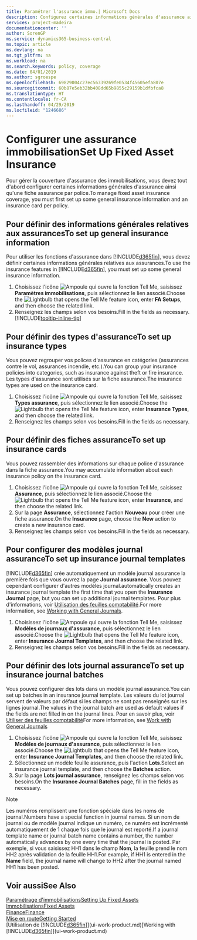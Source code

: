 ```yaml
---
title: Paramétrer l'assurance immo.| Microsoft Docs
description: Configurez certaines informations générales d'assurance ainsi qu'une fiche assurance par police pour gérer la couverture d'assurance des immobilisations.
services: project-madeira
documentationcenter: ''
author: SorenGP
ms.service: dynamics365-business-central
ms.topic: article
ms.devlang: na
ms.tgt_pltfrm: na
ms.workload: na
ms.search.keywords: policy, coverage
ms.date: 04/01/2019
ms.author: sgroespe
ms.openlocfilehash: 69829004c27ec56339269fe0534f45605efa807e
ms.sourcegitcommit: 60b87e5eb32bb408dd65b9855c29159b1dfbfca8
ms.translationtype: HT
ms.contentlocale: fr-CA
ms.lasthandoff: 04/29/2019
ms.locfileid: "1246686"
---
```

# <a name="set-up-fixed-asset-insurance"></a><span data-ttu-id="c1b33-103">Configurer une assurance immobilisation</span><span class="sxs-lookup"><span data-stu-id="c1b33-103">Set Up Fixed Asset Insurance</span></span>
<span data-ttu-id="c1b33-104">Pour gérer la couverture d'assurance des immobilisations, vous devez tout d'abord configurer certaines informations générales d'assurance ainsi qu'une fiche assurance par police.</span><span class="sxs-lookup"><span data-stu-id="c1b33-104">To manage fixed asset insurance coverage, you must first set up some general insurance information and an insurance card per policy.</span></span>

## <a name="to-set-up-general-insurance-information"></a><span data-ttu-id="c1b33-105">Pour définir des informations générales relatives aux assurances</span><span class="sxs-lookup"><span data-stu-id="c1b33-105">To set up general insurance information</span></span>
<span data-ttu-id="c1b33-106">Pour utiliser les fonctions d'assurance dans [!INCLUDE[d365fin](includes/d365fin_md.md)], vous devez définir certaines informations générales relatives aux assurances.</span><span class="sxs-lookup"><span data-stu-id="c1b33-106">To use the insurance features in [!INCLUDE[d365fin](includes/d365fin_md.md)], you must set up some general insurance information.</span></span>  

1. <span data-ttu-id="c1b33-107">Choisissez l'icône ![Ampoule qui ouvre la fonction Tell Me](media/ui-search/search_small.png "Dites-moi ce que vous voulez faire"), saisissez **Paramètres immobilisations**, puis sélectionnez le lien associé.</span><span class="sxs-lookup"><span data-stu-id="c1b33-107">Choose the ![Lightbulb that opens the Tell Me feature](media/ui-search/search_small.png "Tell me what you want to do") icon, enter **FA Setups**, and then choose the related link.</span></span>  
2. <span data-ttu-id="c1b33-108">Renseignez les champs selon vos besoins.</span><span class="sxs-lookup"><span data-stu-id="c1b33-108">Fill in the fields as necessary.</span></span> [!INCLUDE[tooltip-inline-tip](includes/tooltip-inline-tip_md.md)]  

## <a name="to-set-up-insurance-types"></a><span data-ttu-id="c1b33-109">Pour définir des types d'assurance</span><span class="sxs-lookup"><span data-stu-id="c1b33-109">To set up insurance types</span></span>
<span data-ttu-id="c1b33-110">Vous pouvez regrouper vos polices d'assurance en catégories (assurances contre le vol, assurances incendie, etc.).</span><span class="sxs-lookup"><span data-stu-id="c1b33-110">You can group your insurance policies into categories, such as insurance against theft or fire insurance.</span></span> <span data-ttu-id="c1b33-111">Les types d'assurance sont utilisés sur la fiche assurance.</span><span class="sxs-lookup"><span data-stu-id="c1b33-111">The insurance types are used on the insurance card.</span></span>

1. <span data-ttu-id="c1b33-112">Choisissez l'icône ![Ampoule qui ouvre la fonction Tell Me](media/ui-search/search_small.png "Dites-moi ce que vous voulez faire"), saisissez **Types assurance**, puis sélectionnez le lien associé.</span><span class="sxs-lookup"><span data-stu-id="c1b33-112">Choose the ![Lightbulb that opens the Tell Me feature](media/ui-search/search_small.png "Tell me what you want to do") icon, enter **Insurance Types**, and then choose the related link.</span></span>  
2. <span data-ttu-id="c1b33-113">Renseignez les champs selon vos besoins.</span><span class="sxs-lookup"><span data-stu-id="c1b33-113">Fill in the fields as necessary.</span></span>

## <a name="to-set-up-insurance-cards"></a><span data-ttu-id="c1b33-114">Pour définir des fiches assurance</span><span class="sxs-lookup"><span data-stu-id="c1b33-114">To set up insurance cards</span></span>
<span data-ttu-id="c1b33-115">Vous pouvez rassembler des informations sur chaque police d'assurance dans la fiche assurance.</span><span class="sxs-lookup"><span data-stu-id="c1b33-115">You may accumulate information about each insurance policy on the insurance card.</span></span>  

1. <span data-ttu-id="c1b33-116">Choisissez l'icône ![Ampoule qui ouvre la fonction Tell Me](media/ui-search/search_small.png "Dites-moi ce que vous voulez faire"), saisissez **Assurance**, puis sélectionnez le lien associé.</span><span class="sxs-lookup"><span data-stu-id="c1b33-116">Choose the ![Lightbulb that opens the Tell Me feature](media/ui-search/search_small.png "Tell me what you want to do") icon, enter **Insurance**, and then choose the related link.</span></span>  
2. <span data-ttu-id="c1b33-117">Sur la page **Assurance**, sélectionnez l'action **Nouveau** pour créer une fiche assurance.</span><span class="sxs-lookup"><span data-stu-id="c1b33-117">On the **Insurance** page, choose the **New** action to create a  new insurance card.</span></span>  
3. <span data-ttu-id="c1b33-118">Renseignez les champs selon vos besoins.</span><span class="sxs-lookup"><span data-stu-id="c1b33-118">Fill in the fields as necessary.</span></span>

## <a name="to-set-up-insurance-journal-templates"></a><span data-ttu-id="c1b33-119">Pour configurer des modèles journal assurance</span><span class="sxs-lookup"><span data-stu-id="c1b33-119">To set up insurance journal templates</span></span>
[!INCLUDE[d365fin](includes/d365fin_md.md)] <span data-ttu-id="c1b33-120">crée automatiquement un modèle journal assurance la première fois que vous ouvrez la page **Journal assurance**. Vous pouvez cependant configurer d'autres modèles journal.</span><span class="sxs-lookup"><span data-stu-id="c1b33-120">automatically creates an insurance journal template the first time that you open the **Insurance Journal** page, but you can set up additional journal templates.</span></span> <span data-ttu-id="c1b33-121">Pour plus d'informations, voir [Utilisation des feuilles comptabilité](ui-work-general-journals.md).</span><span class="sxs-lookup"><span data-stu-id="c1b33-121">For more information, see [Working with General Journals](ui-work-general-journals.md).</span></span>  

1. <span data-ttu-id="c1b33-122">Choisissez l'icône ![Ampoule qui ouvre la fonction Tell Me](media/ui-search/search_small.png "Dites-moi ce que vous voulez faire"), saisissez **Modèles de journaux d'assurance**, puis sélectionnez le lien associé.</span><span class="sxs-lookup"><span data-stu-id="c1b33-122">Choose the ![Lightbulb that opens the Tell Me feature](media/ui-search/search_small.png "Tell me what you want to do") icon, enter **Insurance Journal Templates**, and then choose the related link.</span></span>  
2. <span data-ttu-id="c1b33-123">Renseignez les champs selon vos besoins.</span><span class="sxs-lookup"><span data-stu-id="c1b33-123">Fill in the fields as necessary.</span></span>

## <a name="to-set-up-insurance-journal-batches"></a><span data-ttu-id="c1b33-124">Pour définir des lots journal assurance</span><span class="sxs-lookup"><span data-stu-id="c1b33-124">To set up insurance journal batches</span></span>
<span data-ttu-id="c1b33-125">Vous pouvez configurer des lots dans un modèle journal assurance.</span><span class="sxs-lookup"><span data-stu-id="c1b33-125">You can set up batches in an insurance journal template.</span></span> <span data-ttu-id="c1b33-126">Les valeurs du lot journal servent de valeurs par défaut si les champs ne sont pas renseignés sur les lignes journal.</span><span class="sxs-lookup"><span data-stu-id="c1b33-126">The values in the journal batch are used as default values if the fields are not filled in on the journal lines.</span></span> <span data-ttu-id="c1b33-127">Pour en savoir plus, voir [Utiliser des feuilles comptabilité](ui-work-general-journals.md)</span><span class="sxs-lookup"><span data-stu-id="c1b33-127">For more information, see [Work with General Journals](ui-work-general-journals.md)</span></span>  

1. <span data-ttu-id="c1b33-128">Choisissez l'icône ![Ampoule qui ouvre la fonction Tell Me](media/ui-search/search_small.png "Dites-moi ce que vous voulez faire"), saisissez **Modèles de journaux d'assurance**, puis sélectionnez le lien associé.</span><span class="sxs-lookup"><span data-stu-id="c1b33-128">Choose the ![Lightbulb that opens the Tell Me feature](media/ui-search/search_small.png "Tell me what you want to do") icon, enter **Insurance Journal Templates**, and then choose the related link.</span></span>  
2. <span data-ttu-id="c1b33-129">Sélectionnez un modèle feuille assurance, puis l'action **Lots**.</span><span class="sxs-lookup"><span data-stu-id="c1b33-129">Select an insurance journal template, and then choose the **Batches** action.</span></span>
3. <span data-ttu-id="c1b33-130">Sur la page **Lots journal assurance**, renseignez les champs selon vos besoins.</span><span class="sxs-lookup"><span data-stu-id="c1b33-130">On the **Insurance Journal Batches** page, fill in the fields as necessary.</span></span>

> [!NOTE]  
>   <span data-ttu-id="c1b33-131">Les numéros remplissent une fonction spéciale dans les noms de journal.</span><span class="sxs-lookup"><span data-stu-id="c1b33-131">Numbers have a special function in journal names.</span></span> <span data-ttu-id="c1b33-132">Si un nom de journal ou de modèle journal indique un numéro, ce numéro est incrémenté automatiquement de 1 chaque fois que le journal est reporté.</span><span class="sxs-lookup"><span data-stu-id="c1b33-132">If a journal template name or journal batch name contains a number, the number automatically advances by one every time that the journal is posted.</span></span> <span data-ttu-id="c1b33-133">Par exemple, si vous saisissez HH1 dans le champ **Nom**, la feuille prend le nom HH2 après validation de la feuille HH1.</span><span class="sxs-lookup"><span data-stu-id="c1b33-133">For example, if HH1 is entered in the **Name** field, the journal name will change to HH2 after the journal named HH1 has been posted.</span></span>

## <a name="see-also"></a><span data-ttu-id="c1b33-134">Voir aussi</span><span class="sxs-lookup"><span data-stu-id="c1b33-134">See Also</span></span>
[<span data-ttu-id="c1b33-135">Paramétrage d'immobilisations</span><span class="sxs-lookup"><span data-stu-id="c1b33-135">Setting Up Fixed Assets</span></span>](fa-setup.md)  
[<span data-ttu-id="c1b33-136">Immobilisations</span><span class="sxs-lookup"><span data-stu-id="c1b33-136">Fixed Assets</span></span>](fa-manage.md)  
[<span data-ttu-id="c1b33-137">Finance</span><span class="sxs-lookup"><span data-stu-id="c1b33-137">Finance</span></span>](finance.md)  
[<span data-ttu-id="c1b33-138">Mise en route</span><span class="sxs-lookup"><span data-stu-id="c1b33-138">Getting Started</span></span>](product-get-started.md)  
<span data-ttu-id="c1b33-139">[Utilisation de [!INCLUDE[d365fin](includes/d365fin_md.md)]](ui-work-product.md)</span><span class="sxs-lookup"><span data-stu-id="c1b33-139">[Working with [!INCLUDE[d365fin](includes/d365fin_md.md)]](ui-work-product.md)</span></span>
